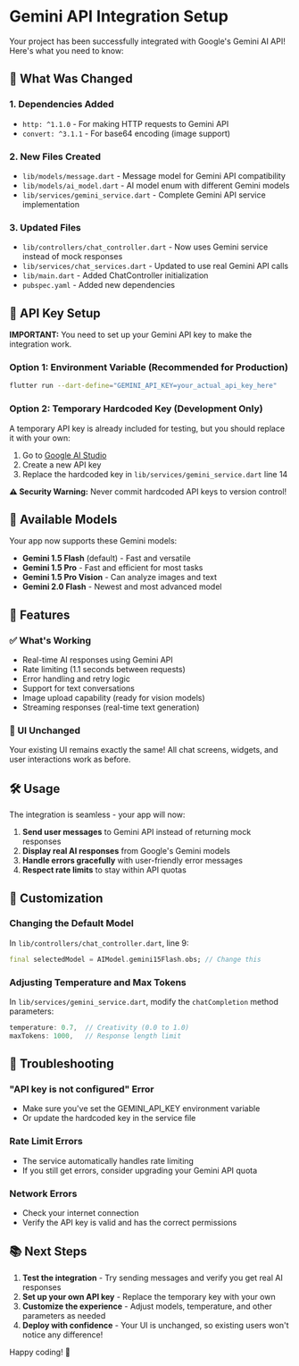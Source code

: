 # Gemini API Integration Setup

Your project has been successfully integrated with Google's Gemini AI API! Here's what you need to know:

## 🚀 What Was Changed

### 1. Dependencies Added
- `http: ^1.1.0` - For making HTTP requests to Gemini API
- `convert: ^3.1.1` - For base64 encoding (image support)

### 2. New Files Created
- `lib/models/message.dart` - Message model for Gemini API compatibility
- `lib/models/ai_model.dart` - AI model enum with different Gemini models
- `lib/services/gemini_service.dart` - Complete Gemini API service implementation

### 3. Updated Files
- `lib/controllers/chat_controller.dart` - Now uses Gemini service instead of mock responses
- `lib/services/chat_services.dart` - Updated to use real Gemini API calls
- `lib/main.dart` - Added ChatController initialization
- `pubspec.yaml` - Added new dependencies

## 🔑 API Key Setup

**IMPORTANT:** You need to set up your Gemini API key to make the integration work.

### Option 1: Environment Variable (Recommended for Production)
```bash
flutter run --dart-define="GEMINI_API_KEY=your_actual_api_key_here"
```

### Option 2: Temporary Hardcoded Key (Development Only)
A temporary API key is already included for testing, but you should replace it with your own:

1. Go to [Google AI Studio](https://makersuite.google.com/app/apikey)
2. Create a new API key
3. Replace the hardcoded key in `lib/services/gemini_service.dart` line 14

**⚠️ Security Warning:** Never commit hardcoded API keys to version control!

## 🤖 Available Models

Your app now supports these Gemini models:
- **Gemini 1.5 Flash** (default) - Fast and versatile
- **Gemini 1.5 Pro** - Fast and efficient for most tasks
- **Gemini 1.5 Pro Vision** - Can analyze images and text
- **Gemini 2.0 Flash** - Newest and most advanced model

## 🎯 Features

### ✅ What's Working
- Real-time AI responses using Gemini API
- Rate limiting (1.1 seconds between requests)
- Error handling and retry logic
- Support for text conversations
- Image upload capability (ready for vision models)
- Streaming responses (real-time text generation)

### 🎨 UI Unchanged
Your existing UI remains exactly the same! All chat screens, widgets, and user interactions work as before.

## 🛠️ Usage

The integration is seamless - your app will now:

1. **Send user messages** to Gemini API instead of returning mock responses
2. **Display real AI responses** from Google's Gemini models
3. **Handle errors gracefully** with user-friendly error messages
4. **Respect rate limits** to stay within API quotas

## 🔧 Customization

### Changing the Default Model
In `lib/controllers/chat_controller.dart`, line 9:
```dart
final selectedModel = AIModel.gemini15Flash.obs; // Change this
```

### Adjusting Temperature and Max Tokens
In `lib/services/gemini_service.dart`, modify the `chatCompletion` method parameters:
```dart
temperature: 0.7,  // Creativity (0.0 to 1.0)
maxTokens: 1000,   // Response length limit
```

## 🚨 Troubleshooting

### "API key is not configured" Error
- Make sure you've set the GEMINI_API_KEY environment variable
- Or update the hardcoded key in the service file

### Rate Limit Errors
- The service automatically handles rate limiting
- If you still get errors, consider upgrading your Gemini API quota

### Network Errors
- Check your internet connection
- Verify the API key is valid and has the correct permissions

## 📚 Next Steps

1. **Test the integration** - Try sending messages and verify you get real AI responses
2. **Set up your own API key** - Replace the temporary key with your own
3. **Customize the experience** - Adjust models, temperature, and other parameters as needed
4. **Deploy with confidence** - Your UI is unchanged, so existing users won't notice any difference!

Happy coding! 🎉